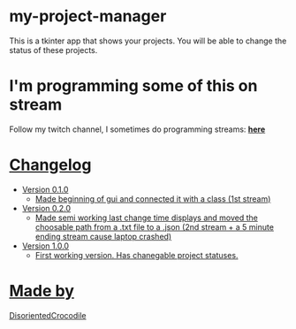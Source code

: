 # my-project-manager
This is a tkinter app that shows your projects. You will be able to change the status of these projects.

# I'm programming some of this on stream
Follow my twitch channel, I sometimes do programming streams: <b><a href="https://www.twitch.tv/disorientedcrocodile">here</b>

# Changelog
* Version 0.1.0
    * Made beginning of gui and connected it with a class (1st stream)
* Version 0.2.0
    * Made semi working last change time displays and moved the choosable path from a .txt file to a .json (2nd stream + a 5 minute ending stream cause laptop crashed)
* Version 1.0.0
    * First working version. Has chanegable project statuses.

# Made by
DisorientedCrocodile